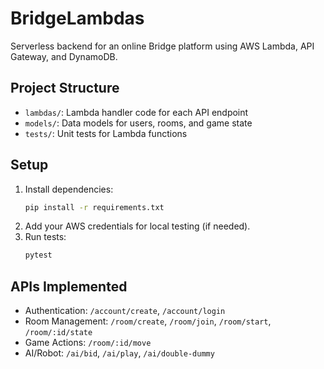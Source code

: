 # BridgeLambdas

Serverless backend for an online Bridge platform using AWS Lambda, API Gateway, and DynamoDB.

## Project Structure

- `lambdas/`: Lambda handler code for each API endpoint
- `models/`: Data models for users, rooms, and game state
- `tests/`: Unit tests for Lambda functions

## Setup

1. Install dependencies:
   ```bash
   pip install -r requirements.txt
   ```
2. Add your AWS credentials for local testing (if needed).
3. Run tests:
   ```bash
   pytest
   ```

## APIs Implemented
- Authentication: `/account/create`, `/account/login`
- Room Management: `/room/create`, `/room/join`, `/room/start`, `/room/:id/state`
- Game Actions: `/room/:id/move`
- AI/Robot: `/ai/bid`, `/ai/play`, `/ai/double-dummy` 